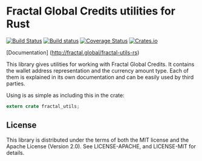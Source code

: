 # Fractal Global Credits utilities for Rust
[![Build Status](https://travis-ci.org/FractalGlobal/utils-rs.svg?branch=master)](https://travis-ci.org/FractalGlobal/utils-rs) [![Build status](https://ci.appveyor.com/api/projects/status/1x2oqot44beavebo?svg=true)](https://ci.appveyor.com/project/Razican/utils-rs) [![Coverage Status](https://coveralls.io/repos/github/FractalGlobal/utils-rs/badge.svg?branch=master)](https://coveralls.io/github/FractalGlobal/utils-rs?branch=master) [![Crates.io](https://meritbadge.herokuapp.com/fractal-utils)](https://crates.io/crates/fractal-utils)

[Documentation] (http://fractal.global/fractal-utils-rs)

This library gives utilities for working with Fractal Global Credits. It contains the wallet
address representation and the currency amount type. Each of them is explained in its own
documentation and can be easily used by third parties.

Using is as simple as including this in the crate:
```rust
extern crate fractal_utils;
```

## License ##

This library is distributed under the terms of both the MIT license and the Apache License (Version
2.0). See LICENSE-APACHE, and LICENSE-MIT for details.
